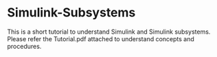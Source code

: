 # Simulink-Subsystems
This is a short tutorial to understand Simulink and Simulink subsystems.
Please refer the Tutorial.pdf attached to understand concepts and procedures.
